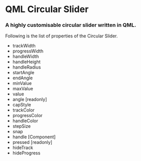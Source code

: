 # QML Circular Slider

### A highly customisable circular slider written in QML.

Following is the list of properties of the Circular Slider.

- trackWidth
- progressWidth
- handleWidth
- handleHeight
- handleRadius
- startAngle
- endAngle
- minValue
- maxValue
- value
- angle [readonly]
- capStyle
- trackColor
- progressColor
- handleColor
- stepSize
- snap
- handle [Component]
- pressed [readonly]
- hideTrack
- hideProgress
